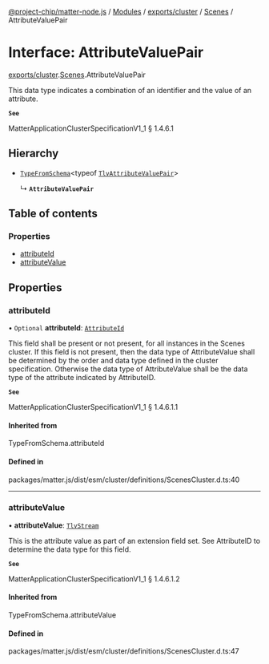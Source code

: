 [@project-chip/matter-node.js](../README.md) / [Modules](../modules.md) / [exports/cluster](../modules/exports_cluster.md) / [Scenes](../modules/exports_cluster.Scenes.md) / AttributeValuePair

# Interface: AttributeValuePair

[exports/cluster](../modules/exports_cluster.md).[Scenes](../modules/exports_cluster.Scenes.md).AttributeValuePair

This data type indicates a combination of an identifier and the value of an attribute.

**`See`**

MatterApplicationClusterSpecificationV1_1 § 1.4.6.1

## Hierarchy

- [`TypeFromSchema`](../modules/exports_tlv.md#typefromschema)\<typeof [`TlvAttributeValuePair`](../modules/exports_cluster.Scenes.md#tlvattributevaluepair)\>

  ↳ **`AttributeValuePair`**

## Table of contents

### Properties

- [attributeId](exports_cluster.Scenes.AttributeValuePair.md#attributeid)
- [attributeValue](exports_cluster.Scenes.AttributeValuePair.md#attributevalue)

## Properties

### attributeId

• `Optional` **attributeId**: [`AttributeId`](../modules/exports_datatype.md#attributeid)

This field shall be present or not present, for all instances in the Scenes cluster. If this field is not
present, then the data type of AttributeValue shall be determined by the order and data type defined in the
cluster specification. Otherwise the data type of AttributeValue shall be the data type of the attribute
indicated by AttributeID.

**`See`**

MatterApplicationClusterSpecificationV1_1 § 1.4.6.1.1

#### Inherited from

TypeFromSchema.attributeId

#### Defined in

packages/matter.js/dist/esm/cluster/definitions/ScenesCluster.d.ts:40

___

### attributeValue

• **attributeValue**: [`TlvStream`](../modules/exports_tlv.md#tlvstream)

This is the attribute value as part of an extension field set. See AttributeID to determine the data type
for this field.

**`See`**

MatterApplicationClusterSpecificationV1_1 § 1.4.6.1.2

#### Inherited from

TypeFromSchema.attributeValue

#### Defined in

packages/matter.js/dist/esm/cluster/definitions/ScenesCluster.d.ts:47
